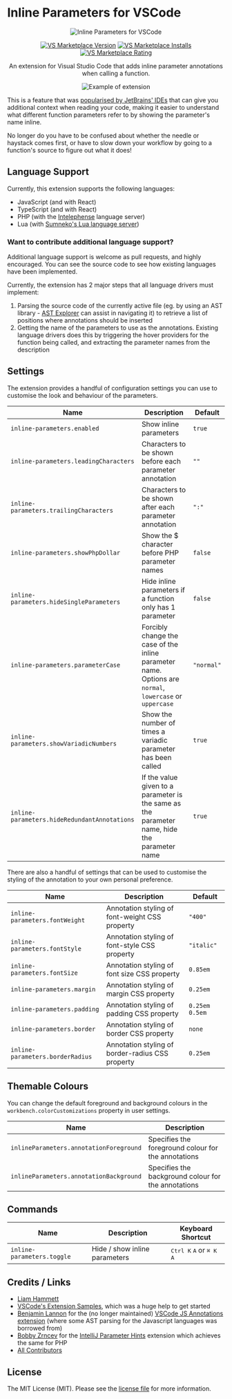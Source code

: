 # Inline Parameters for VSCode

<p align="center">
  <img src="https://raw.githubusercontent.com/imliam/vscode-inline-parameters/master/icon.png" alt="Inline Parameters for VSCode">
</p>

<p align="center">
  <a href="https://marketplace.visualstudio.com/items?itemName=liamhammett.inline-parameters"><img src="https://vsmarketplacebadge.apphb.com/version-short/liamhammett.inline-parameters.svg" alt="VS Marketplace Version"></a>
  <a href="https://marketplace.visualstudio.com/items?itemName=liamhammett.inline-parameters"><img src="https://vsmarketplacebadge.apphb.com/installs-short/liamhammett.inline-parameters.svg" alt="VS Marketplace Installs"></a>
  <a href="https://marketplace.visualstudio.com/items?itemName=liamhammett.inline-parameters"><img src="https://vsmarketplacebadge.apphb.com/rating-short/liamhammett.inline-parameters.svg" alt="VS Marketplace Rating"></a>
</p>
  
<p align="center">
An extension for Visual Studio Code that adds inline parameter annotations when calling a function.
</p>

<p align="center">
  <img src="https://raw.githubusercontent.com/imliam/vscode-inline-parameters/master/example.gif" alt="Example of extension">
</p>

This is a feature that was [popularised by JetBrains' IDEs](https://blog.jetbrains.com/phpstorm/2017/03/new-in-phpstorm-2017-1-parameter-hints/) that can give you additional context when reading your code, making it easier to understand what different function parameters refer to by showing the parameter's name inline.

No longer do you have to be confused about whether the needle or haystack comes first, or have to slow down your workflow by going to a function's source to figure out what it does!

## Language Support

Currently, this extension supports the following languages:

- JavaScript (and with React)
- TypeScript (and with React)
- PHP (with the [Intelephense](https://marketplace.visualstudio.com/items?itemName=bmewburn.vscode-intelephense-client) language server)
- Lua (with [Sumneko's Lua language server](https://marketplace.visualstudio.com/items?itemName=sumneko.lua))

### Want to contribute additional language support?

Additional language support is welcome as pull requests, and highly encouraged. You can see the source code to see how existing languages have been implemented.

Currently, the extension has 2 major steps that all language drivers must implement:

1. Parsing the source code of the currently active file (eg. by using an AST library - [AST Explorer](https://astexplorer.net/) can assist in navigating it) to retrieve a list of positions where annotations should be inserted
2. Getting the name of the parameters to use as the annotations. Existing language drivers does this by triggering the hover providers for the function being called, and extracting the parameter names from the description

## Settings

The extension provides a handful of configuration settings you can use to customise the look and behaviour of the parameters.

| Name | Description | Default |
|-------|------------|---------|
| `inline-parameters.enabled`  | Show inline parameters | `true` |
| `inline-parameters.leadingCharacters`  | Characters to be shown before each parameter annotation | `""` |
| `inline-parameters.trailingCharacters`  | Characters to be shown after each parameter annotation | `":"` |
| `inline-parameters.showPhpDollar`  | Show the $ character before PHP parameter names | `false` |
| `inline-parameters.hideSingleParameters`  | Hide inline parameters if a function only has 1 parameter | `false` |
| `inline-parameters.parameterCase`  | Forcibly change the case of the inline parameter name. Options are `normal`, `lowercase` or `uppercase` | `"normal"` |
| `inline-parameters.showVariadicNumbers`  | Show the number of times a variadic parameter has been called | `true` |
| `inline-parameters.hideRedundantAnnotations`  | If the value given to a parameter is the same as the parameter name, hide the parameter name | `true` |

There are also a handful of settings that can be used to customise the styling of the annotation to your own personal preference.

| Name | Description | Default |
|-------|------------|---------|
| `inline-parameters.fontWeight` | Annotation styling of font-weight CSS property | `"400"` |
| `inline-parameters.fontStyle` | Annotation styling of font-style CSS property | `"italic"` |
| `inline-parameters.fontSize` | Annotation styling of font size CSS property | `0.85em` |
| `inline-parameters.margin` | Annotation styling of margin CSS property | `0.25em` |
| `inline-parameters.padding` | Annotation styling of padding CSS property | `0.25em 0.5em` |
| `inline-parameters.border` | Annotation styling of border CSS property | `none` |
| `inline-parameters.borderRadius` | Annotation styling of border-radius CSS property | `0.25em` |

## Themable Colours

You can change the default foreground and background colours in the `workbench.colorCustomizations` property in user settings.

| Name | Description |
|------|-------------|
| `inlineParameters.annotationForeground` | Specifies the foreground colour for the annotations |
| `inlineParameters.annotationBackground` | Specifies the background colour for the annotations |

## Commands

| Name | Description | Keyboard Shortcut |
|------|-------------|-------------------|
| `inline-parameters.toggle` | Hide / show inline parameters | <kbd>Ctrl K</kbd> <kbd>A</kbd> or <kbd>⌘ K</kbd> <kbd>A</kbd> |

## Credits / Links

- [Liam Hammett](https://github.com/imliam)
- [VSCode's Extension Samples](https://github.com/microsoft/vscode-extension-samples/tree/master/decorator-sample), which was a huge help to get started
- [Benjamin Lannon](https://github.com/lannonbr) for the (no longer maintained) [VSCode JS Annotations extension](https://github.com/lannonbr/vscode-js-annotations) (where some AST parsing for the Javascript languages was borrowed from)
- [Bobby Zrncev](https://github.com/bzrncev) for the [IntelliJ Parameter Hints](https://github.com/bzrncev/intellij-parameter-hints) extension which achieves the same for PHP
- [All Contributors](../../contributors)

## License

The MIT License (MIT). Please see the [license file](LICENSE.md) for more information.
